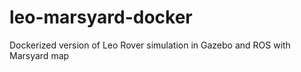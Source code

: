 # leo-marsyard-docker
  Dockerized version of Leo Rover simulation in Gazebo and ROS with Marsyard map
